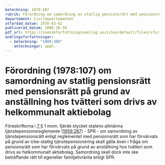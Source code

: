 ```yaml
---
beteckning: 1978:107
rubrik: Förordning om samordning av statlig pensionsrätt med pensionsrätt på grund av anställning hos tvätteri som drivs av helkommunalt aktiebolag
departement: Civildepartementet
utfardad_datum: 1978-03-02
publicerad_datum: 2008-10-10
pdf_url: https://svenskforfattningssamling.se/sites/default/files/sfs/1978-03/SFS1978-107.pdf
andringsforfattningar:
  - beteckning: "1989:380"
    anteckningar: upph.
---
```


# Förordning (1978:107) om samordning av statlig pensionsrätt med pensionsrätt på grund av anställning hos tvätteri som drivs av helkommunalt aktiebolag

Föreskrifterna i [7 §](#7) 1 mom. fjärde stycket statens allmänna tjänstepensionsreglemente ([1959:287](https://selex.se/eli/sfs/1959/287)) - SPR - om samordning av tjänstepensionsrätt enligt reglementet med pensionsrätt som har förvärvats på grund av icke-statlig tjänstepensionering skall gälla även i fråga om pensionsrätt som har förvärvats på grund av anställning hos tvätteri som drivs av helkommunalt aktiebolag. Samordning skall dock inte ske beträffande rätt till egeneller familjelivränta enligt SPR.